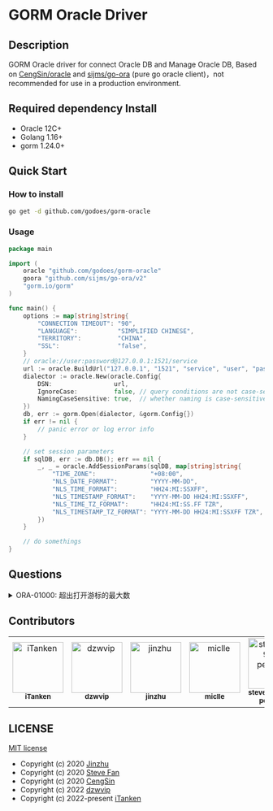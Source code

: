 # GORM Oracle Driver

## Description

GORM Oracle driver for connect Oracle DB and Manage Oracle DB, Based on [CengSin/oracle](https://github.com/CengSin/oracle)
and [sijms/go-ora](https://github.com/sijms/go-ora) (pure go oracle client)，not recommended for use in a production environment.

## Required dependency Install

- Oracle 12C+
- Golang 1.16+
- gorm 1.24.0+

## Quick Start

### How to install 

```bash
go get -d github.com/godoes/gorm-oracle
```

### Usage

```go
package main

import (
	oracle "github.com/godoes/gorm-oracle"
	goora "github.com/sijms/go-ora/v2"
	"gorm.io/gorm"
)

func main() {
	options := map[string]string{
		"CONNECTION TIMEOUT": "90",
		"LANGUAGE":           "SIMPLIFIED CHINESE",
		"TERRITORY":          "CHINA",
		"SSL":                "false",
	}
	// oracle://user:password@127.0.0.1:1521/service
	url := oracle.BuildUrl("127.0.0.1", "1521", "service", "user", "password", options)
	dialector := oracle.New(oracle.Config{
		DSN:                 url,
		IgnoreCase:          false, // query conditions are not case-sensitive
		NamingCaseSensitive: true,  // whether naming is case-sensitive
	})
	db, err := gorm.Open(dialector, &gorm.Config{})
	if err != nil {
		// panic error or log error info
	}

	// set session parameters
	if sqlDB, err := db.DB(); err == nil {
		_, _ = oracle.AddSessionParams(sqlDB, map[string]string{
			"TIME_ZONE":               "+08:00",                       // ALTER SESSION SET TIME_ZONE = '+08:00';
			"NLS_DATE_FORMAT":         "YYYY-MM-DD",                   // ALTER SESSION SET NLS_DATE_FORMAT = 'YYYY-MM-DD';
			"NLS_TIME_FORMAT":         "HH24:MI:SSXFF",                // ALTER SESSION SET NLS_TIME_FORMAT = 'HH24:MI:SS.FF3';
			"NLS_TIMESTAMP_FORMAT":    "YYYY-MM-DD HH24:MI:SSXFF",     // ALTER SESSION SET NLS_TIMESTAMP_FORMAT = 'YYYY-MM-DD HH24:MI:SS.FF3';
			"NLS_TIME_TZ_FORMAT":      "HH24:MI:SS.FF TZR",            // ALTER SESSION SET NLS_TIME_TZ_FORMAT = 'HH24:MI:SS.FF3 TZR';
			"NLS_TIMESTAMP_TZ_FORMAT": "YYYY-MM-DD HH24:MI:SSXFF TZR", // ALTER SESSION SET NLS_TIMESTAMP_TZ_FORMAT = 'YYYY-MM-DD HH24:MI:SS.FF3 TZR';
        })
	}

	// do somethings
}

```

## Questions

<!--suppress HtmlDeprecatedAttribute -->
<details>
<summary>ORA-01000: 超出打开游标的最大数</summary>

> ORA-00604: 递归 SQL 级别 1 出现错误
> 
> ORA-01000: 超出打开游标的最大数

```shell
show parameter OPEN_CURSORS;
```

```sql
alter system set OPEN_CURSORS = 1000; -- or bigger
commit;
```

</details>

## Contributors

<!-- readme: collaborators,dzwvip,jinzhu,miclle,stevefan1999-personal,zhangzetao,CengSin/- -start -->
<table>
<tr>
    <td align="center">
        <a href="https://github.com/iTanken">
            <img src="https://avatars.githubusercontent.com/u/23544702?v=4" width="100;" alt="iTanken"/>
            <br />
            <sub><b>iTanken</b></sub>
        </a>
    </td>
    <td align="center">
        <a href="https://github.com/dzwvip">
            <img src="https://avatars.githubusercontent.com/u/17947637?v=4" width="100;" alt="dzwvip"/>
            <br />
            <sub><b>dzwvip</b></sub>
        </a>
    </td>
    <td align="center">
        <a href="https://github.com/jinzhu">
            <img src="https://avatars.githubusercontent.com/u/6843?v=4" width="100;" alt="jinzhu"/>
            <br />
            <sub><b>jinzhu</b></sub>
        </a>
    </td>
    <td align="center">
        <a href="https://github.com/miclle">
            <img src="https://avatars.githubusercontent.com/u/186694?v=4" width="100;" alt="miclle"/>
            <br />
            <sub><b>miclle</b></sub>
        </a>
    </td>
    <td align="center">
        <a href="https://github.com/stevefan1999-personal">
            <img src="https://avatars.githubusercontent.com/u/29133953?v=4" width="100;" alt="stevefan1999-personal"/>
            <br />
            <sub><b>stevefan1999-personal</b></sub>
        </a>
    </td>
    <td align="center">
        <a href="https://github.com/zhangzetao">
            <img src="https://avatars.githubusercontent.com/u/15045771?v=4" width="100;" alt="zhangzetao"/>
            <br />
            <sub><b>zhangzetao</b></sub>
        </a>
    </td></tr>
</table>
<!-- readme: collaborators,dzwvip,jinzhu,miclle,stevefan1999-personal,zhangzetao,CengSin/- -end -->

## LICENSE

[MIT license](./LICENSE)

- Copyright (c) 2020 [Jinzhu](https://github.com/jinzhu)
- Copyright (c) 2020 [Steve Fan](https://github.com/stevefan1999-personal)
- Copyright (c) 2020 [CengSin](https://github.com/CengSin)
- Copyright (c) 2022 [dzwvip](https://github.com/dzwvip)
- Copyright (c) 2022-present [iTanken](https://github.com/iTanken)
